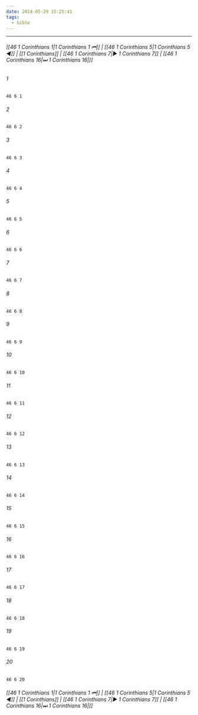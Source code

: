 ```yaml
---
date: 2024-05-29 15:25:41
tags:
  - bible
---
```

___

###### [[46 1 Corinthians 1|1 Corinthians 1 ⏮]] | [[46 1 Corinthians 5|1 Corinthians 5 ◀]] | [[1 Corinthians]] | [[46 1 Corinthians 7|▶ 1 Corinthians 7]] | [[46 1 Corinthians 16|⏭ 1 Corinthians 16|]]

###### 1
``` verse
46 6 1 
```
###### 2
``` verse
46 6 2 
```
###### 3
``` verse
46 6 3 
```
###### 4
``` verse
46 6 4 
```
###### 5
``` verse
46 6 5 
```
###### 6
``` verse
46 6 6 
```
###### 7
``` verse
46 6 7 
```
###### 8
``` verse
46 6 8 
```
###### 9
``` verse
46 6 9 
```
###### 10
``` verse
46 6 10 
```
###### 11
``` verse
46 6 11 
```
###### 12
``` verse
46 6 12 
```
###### 13
``` verse
46 6 13 
```
###### 14
``` verse
46 6 14 
```
###### 15
``` verse
46 6 15 
```
###### 16
``` verse
46 6 16 
```
###### 17
``` verse
46 6 17 
```
###### 18
``` verse
46 6 18 
```
###### 19
``` verse
46 6 19 
```
###### 20
``` verse
46 6 20 
```

###### [[46 1 Corinthians 1|1 Corinthians 1 ⏮]] | [[46 1 Corinthians 5|1 Corinthians 5 ◀]] | [[1 Corinthians]] | [[46 1 Corinthians 7|▶ 1 Corinthians 7]] | [[46 1 Corinthians 16|⏭ 1 Corinthians 16|]]

